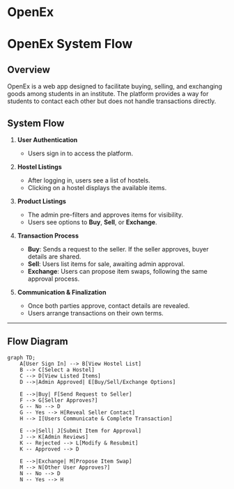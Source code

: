 # OpenEx

# OpenEx System Flow

## **Overview**
OpenEx is a web app designed to facilitate buying, selling, and exchanging goods among students in an institute. The platform provides a way for students to contact each other but does not handle transactions directly.

## **System Flow**
1. **User Authentication**  
   - Users sign in to access the platform.

2. **Hostel Listings**  
   - After logging in, users see a list of hostels.  
   - Clicking on a hostel displays the available items.

3. **Product Listings**  
   - The admin pre-filters and approves items for visibility.  
   - Users see options to **Buy**, **Sell**, or **Exchange**.

4. **Transaction Process**
   - **Buy**: Sends a request to the seller. If the seller approves, buyer details are shared.  
   - **Sell**: Users list items for sale, awaiting admin approval.  
   - **Exchange**: Users can propose item swaps, following the same approval process.  

5. **Communication & Finalization**
   - Once both parties approve, contact details are revealed.  
   - Users arrange transactions on their own terms.

---

## **Flow Diagram**
```mermaid
graph TD;
    A[User Sign In] --> B[View Hostel List]
    B --> C[Select a Hostel]
    C --> D[View Listed Items]
    D -->|Admin Approved| E[Buy/Sell/Exchange Options]
    
    E -->|Buy| F[Send Request to Seller]
    F --> G[Seller Approves?]
    G -- No --> D
    G -- Yes --> H[Reveal Seller Contact]
    H --> I[Users Communicate & Complete Transaction]

    E -->|Sell| J[Submit Item for Approval]
    J --> K[Admin Reviews]
    K -- Rejected --> L[Modify & Resubmit]
    K -- Approved --> D

    E -->|Exchange| M[Propose Item Swap]
    M --> N[Other User Approves?]
    N -- No --> D
    N -- Yes --> H
```



